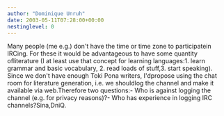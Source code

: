 ```yaml
---
author: "Dominique Unruh"
date: 2003-05-11T07:28:00+00:00
nestinglevel: 0
---
```

Many people (me e.g.) don't have the time or time zone to participatein IRCing. For these it would be advantageous to have some quantity ofliterature (I at least use that concept for learning languages:1. learn grammar and basic vocabulary, 2. read loads of stuff,3. start speaking). Since we don't have enough Toki Pona writers, I'dpropose using the chat room for literature generation, i.e. we shouldlog the channel and make it available via web.Therefore two questions:- Who is against logging the channel (e.g. for privacy reasons)?- Who has experience in logging IRC channels?Sina,DniQ.